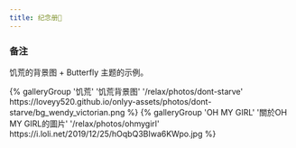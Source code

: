 ```yaml
---
title: 纪念册🦋
---
```


### 备注

饥荒的背景图 + Butterfly 主题的示例。

<div class="gallery-group-main">
{% galleryGroup '饥荒' '饥荒背景图' '/relax/photos/dont-starve' https://loveyy520.github.io/onlyy-assets/photos/dont-starve/bg_wendy_victorian.png %}
{% galleryGroup 'OH MY GIRL' '關於OH MY GIRL的圖片' '/relax/photos/ohmygirl' https://i.loli.net/2019/12/25/hOqbQ3BIwa6KWpo.jpg %}
</div>
